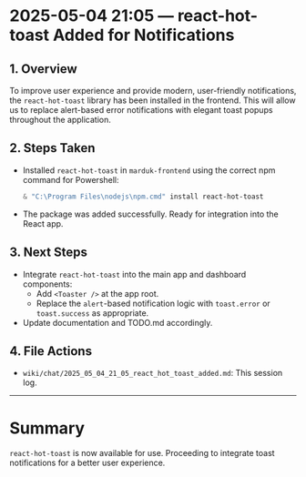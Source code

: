 # 2025-05-04 21:05 — react-hot-toast Added for Notifications

## 1. Overview
To improve user experience and provide modern, user-friendly notifications, the `react-hot-toast` library has been installed in the frontend. This will allow us to replace alert-based error notifications with elegant toast popups throughout the application.

## 2. Steps Taken
- Installed `react-hot-toast` in `marduk-frontend` using the correct npm command for Powershell:
  ```powershell
  & "C:\Program Files\nodejs\npm.cmd" install react-hot-toast
  ```
- The package was added successfully. Ready for integration into the React app.

## 3. Next Steps
- Integrate `react-hot-toast` into the main app and dashboard components:
  - Add `<Toaster />` at the app root.
  - Replace the `alert`-based notification logic with `toast.error` or `toast.success` as appropriate.
- Update documentation and TODO.md accordingly.

## 4. File Actions
- `wiki/chat/2025_05_04_21_05_react_hot_toast_added.md`: This session log.

---

# Summary
`react-hot-toast` is now available for use. Proceeding to integrate toast notifications for a better user experience.
